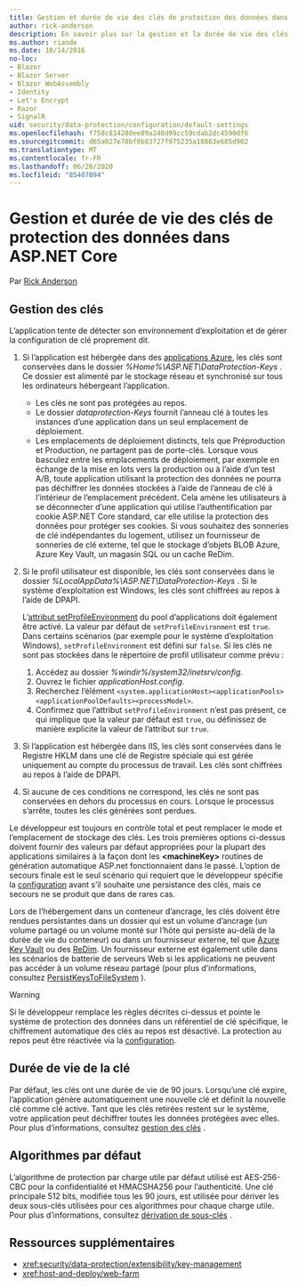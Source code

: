 ```yaml
---
title: Gestion et durée de vie des clés de protection des données dans ASP.NET Core
author: rick-anderson
description: En savoir plus sur la gestion et la durée de vie des clés de protection des données dans ASP.NET Core.
ms.author: riande
ms.date: 10/14/2016
no-loc:
- Blazor
- Blazor Server
- Blazor WebAssembly
- Identity
- Let's Encrypt
- Razor
- SignalR
uid: security/data-protection/configuration/default-settings
ms.openlocfilehash: f758c814280ee09a240d99cc59cdab2dc4590df6
ms.sourcegitcommit: d65a027e78bf0b83727f975235a18863e685d902
ms.translationtype: MT
ms.contentlocale: fr-FR
ms.lasthandoff: 06/26/2020
ms.locfileid: "85407094"
---
```

# <a name="data-protection-key-management-and-lifetime-in-aspnet-core"></a>Gestion et durée de vie des clés de protection des données dans ASP.NET Core

Par [Rick Anderson](https://twitter.com/RickAndMSFT)

## <a name="key-management"></a>Gestion des clés

L’application tente de détecter son environnement d’exploitation et de gérer la configuration de clé proprement dit.

1. Si l’application est hébergée dans des [applications Azure](https://azure.microsoft.com/services/app-service/), les clés sont conservées dans le dossier *%Home%\ASP.NET\DataProtection-Keys* . Ce dossier est alimenté par le stockage réseau et synchronisé sur tous les ordinateurs hébergeant l’application.
   * Les clés ne sont pas protégées au repos.
   * Le dossier *dataprotection-Keys* fournit l’anneau clé à toutes les instances d’une application dans un seul emplacement de déploiement.
   * Les emplacements de déploiement distincts, tels que Préproduction et Production, ne partagent pas de porte-clés. Lorsque vous basculez entre les emplacements de déploiement, par exemple en échange de la mise en lots vers la production ou à l’aide d’un test A/B, toute application utilisant la protection des données ne pourra pas déchiffrer les données stockées à l’aide de l’anneau de clé à l’intérieur de l’emplacement précédent. Cela amène les utilisateurs à se déconnecter d’une application qui utilise l’authentification par cookie ASP.NET Core standard, car elle utilise la protection des données pour protéger ses cookies. Si vous souhaitez des sonneries de clé indépendantes du logement, utilisez un fournisseur de sonneries de clé externe, tel que le stockage d’objets BLOB Azure, Azure Key Vault, un magasin SQL ou un cache ReDim.

1. Si le profil utilisateur est disponible, les clés sont conservées dans le dossier *%LocalAppData%\ASP.NET\DataProtection-Keys* . Si le système d’exploitation est Windows, les clés sont chiffrées au repos à l’aide de DPAPI.

   L’[attribut setProfileEnvironment](/iis/configuration/system.applicationhost/applicationpools/add/processmodel#configuration) du pool d’applications doit également être activé. La valeur par défaut de `setProfileEnvironment` est `true`. Dans certains scénarios (par exemple pour le système d’exploitation Windows), `setProfileEnvironment` est défini sur `false`. Si les clés ne sont pas stockées dans le répertoire de profil utilisateur comme prévu :

   1. Accédez au dossier *%windir%/system32/inetsrv/config*.
   1. Ouvrez le fichier *applicationHost.config*.
   1. Recherchez l’élément `<system.applicationHost><applicationPools><applicationPoolDefaults><processModel>`.
   1. Confirmez que l’attribut `setProfileEnvironment` n’est pas présent, ce qui implique que la valeur par défaut est `true`, ou définissez de manière explicite la valeur de l’attribut sur `true`.

1. Si l’application est hébergée dans IIS, les clés sont conservées dans le Registre HKLM dans une clé de Registre spéciale qui est gérée uniquement au compte du processus de travail. Les clés sont chiffrées au repos à l’aide de DPAPI.

1. Si aucune de ces conditions ne correspond, les clés ne sont pas conservées en dehors du processus en cours. Lorsque le processus s’arrête, toutes les clés générées sont perdues.

Le développeur est toujours en contrôle total et peut remplacer le mode et l’emplacement de stockage des clés. Les trois premières options ci-dessus doivent fournir des valeurs par défaut appropriées pour la plupart des applications similaires à la façon dont les **\<machineKey>** routines de génération automatique ASP.net fonctionnaient dans le passé. L’option de secours finale est le seul scénario qui requiert que le développeur spécifie la [configuration](xref:security/data-protection/configuration/overview) avant s’il souhaite une persistance des clés, mais ce secours ne se produit que dans de rares cas.

Lors de l’hébergement dans un conteneur d’ancrage, les clés doivent être rendues persistantes dans un dossier qui est un volume d’ancrage (un volume partagé ou un volume monté sur l’hôte qui persiste au-delà de la durée de vie du conteneur) ou dans un fournisseur externe, tel que [Azure Key Vault](https://azure.microsoft.com/services/key-vault/) ou des [ReDim](https://redis.io/). Un fournisseur externe est également utile dans les scénarios de batterie de serveurs Web si les applications ne peuvent pas accéder à un volume réseau partagé (pour plus d’informations, consultez [PersistKeysToFileSystem](xref:security/data-protection/configuration/overview#persistkeystofilesystem) ).

> [!WARNING]
> Si le développeur remplace les règles décrites ci-dessus et pointe le système de protection des données dans un référentiel de clé spécifique, le chiffrement automatique des clés au repos est désactivé. La protection au repos peut être réactivée via la [configuration](xref:security/data-protection/configuration/overview).

## <a name="key-lifetime"></a>Durée de vie de la clé

Par défaut, les clés ont une durée de vie de 90 jours. Lorsqu’une clé expire, l’application génère automatiquement une nouvelle clé et définit la nouvelle clé comme clé active. Tant que les clés retirées restent sur le système, votre application peut déchiffrer toutes les données protégées avec elles. Pour plus d’informations, consultez [gestion des clés](xref:security/data-protection/implementation/key-management#key-expiration-and-rolling) .

## <a name="default-algorithms"></a>Algorithmes par défaut

L’algorithme de protection par charge utile par défaut utilisé est AES-256-CBC pour la confidentialité et HMACSHA256 pour l’authenticité. Une clé principale 512 bits, modifiée tous les 90 jours, est utilisée pour dériver les deux sous-clés utilisées pour ces algorithmes pour chaque charge utile. Pour plus d’informations, consultez [dérivation de sous-clés](xref:security/data-protection/implementation/subkeyderivation#additional-authenticated-data-and-subkey-derivation) .

## <a name="additional-resources"></a>Ressources supplémentaires

* <xref:security/data-protection/extensibility/key-management>
* <xref:host-and-deploy/web-farm>
